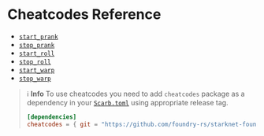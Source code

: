 # Cheatcodes Reference

* [`start_prank`](cheatcodes/start_prank.md)
* [`stop_prank`](cheatcodes/stop_prank.md)
* [`start_roll`](cheatcodes/start_roll.md)
* [`stop_roll`](cheatcodes/stop_roll.md)
* [`start_warp`](cheatcodes/start_warp.md)
* [`stop_warp`](cheatcodes/stop_warp.md)

> ℹ️ **Info**
> To use cheatcodes you need to add `cheatcodes` package as a dependency in
> your [`Scarb.toml`](https://docs.swmansion.com/scarb/docs/guides/dependencies#adding-a-dependency) 
> using appropriate release tag.
>```toml
> [dependencies]
> cheatcodes = { git = "https://github.com/foundry-rs/starknet-foundry.git", tag = "v0.4.0" }
> ```
